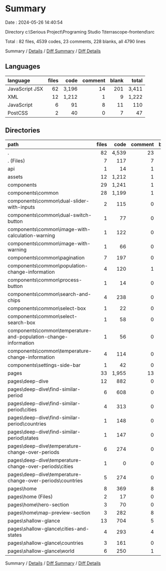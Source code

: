 # Summary

Date : 2024-05-26 14:40:54

Directory c:\\Serious Project\\Programing Studio 1\\terrascope-frontend\\src

Total : 82 files,  4539 codes, 23 comments, 228 blanks, all 4790 lines

Summary / [Details](details.md) / [Diff Summary](diff.md) / [Diff Details](diff-details.md)

## Languages
| language | files | code | comment | blank | total |
| :--- | ---: | ---: | ---: | ---: | ---: |
| JavaScript JSX | 62 | 3,196 | 14 | 201 | 3,411 |
| XML | 12 | 1,212 | 1 | 9 | 1,222 |
| JavaScript | 6 | 91 | 8 | 11 | 110 |
| PostCSS | 2 | 40 | 0 | 7 | 47 |

## Directories
| path | files | code | comment | blank | total |
| :--- | ---: | ---: | ---: | ---: | ---: |
| . | 82 | 4,539 | 23 | 228 | 4,790 |
| . (Files) | 7 | 117 | 7 | 16 | 140 |
| api | 1 | 14 | 1 | 2 | 17 |
| assets | 12 | 1,212 | 1 | 9 | 1,222 |
| components | 29 | 1,241 | 1 | 85 | 1,327 |
| components\\common | 28 | 1,199 | 1 | 83 | 1,283 |
| components\\common\\dual-slider-with-inputs | 2 | 115 | 0 | 4 | 119 |
| components\\common\\dual-switch-button | 1 | 77 | 0 | 3 | 80 |
| components\\common\\image-with-calculation-warning | 1 | 122 | 0 | 8 | 130 |
| components\\common\\image-with-warning | 1 | 66 | 0 | 5 | 71 |
| components\\common\\pagination | 7 | 197 | 0 | 23 | 220 |
| components\\common\\population-change-information | 4 | 120 | 1 | 11 | 132 |
| components\\common\\process-button | 1 | 14 | 0 | 2 | 16 |
| components\\common\\search-and-chips | 4 | 238 | 0 | 8 | 246 |
| components\\common\\select-box | 1 | 22 | 0 | 3 | 25 |
| components\\common\\select-search-box | 1 | 58 | 0 | 1 | 59 |
| components\\common\\temperature-and-population-change-information | 1 | 56 | 0 | 3 | 59 |
| components\\common\\temperature-change-information | 4 | 114 | 0 | 12 | 126 |
| components\\settings-side-bar | 1 | 42 | 0 | 2 | 44 |
| pages | 33 | 1,955 | 13 | 116 | 2,084 |
| pages\\deep-dive | 12 | 882 | 0 | 42 | 924 |
| pages\\deep-dive\\find-similar-period | 6 | 608 | 0 | 26 | 634 |
| pages\\deep-dive\\find-similar-period\\cities | 4 | 313 | 0 | 10 | 323 |
| pages\\deep-dive\\find-similar-period\\countries | 1 | 148 | 0 | 8 | 156 |
| pages\\deep-dive\\find-similar-period\\states | 1 | 147 | 0 | 8 | 155 |
| pages\\deep-dive\\temperature-change-over-periods | 6 | 274 | 0 | 16 | 290 |
| pages\\deep-dive\\temperature-change-over-periods\\cities | 1 | 0 | 0 | 1 | 1 |
| pages\\deep-dive\\temperature-change-over-periods\\countries | 5 | 274 | 0 | 15 | 289 |
| pages\\home | 8 | 369 | 8 | 30 | 407 |
| pages\\home (Files) | 2 | 17 | 0 | 3 | 20 |
| pages\\home\\hero-section | 3 | 70 | 0 | 11 | 81 |
| pages\\home\\map-preview-section | 3 | 282 | 8 | 16 | 306 |
| pages\\shallow-glance | 13 | 704 | 5 | 44 | 753 |
| pages\\shallow-glance\\cities-and-states | 4 | 293 | 4 | 11 | 308 |
| pages\\shallow-glance\\countries | 3 | 161 | 0 | 12 | 173 |
| pages\\shallow-glance\\world | 6 | 250 | 1 | 21 | 272 |

Summary / [Details](details.md) / [Diff Summary](diff.md) / [Diff Details](diff-details.md)